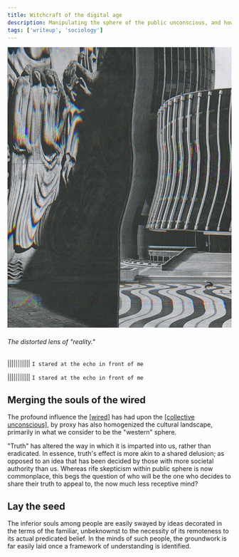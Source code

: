 ```yaml
---
title: Witchcraft of the digital age
description: Manipulating the sphere of the public unconscious, and how to twist the information dystopia to your will.
tags: ['writeup', 'sociology']
---
```


![Alt Image](/static/img/surrealcity.jpg)
###### The distorted lens of "reality."

||||||||||| `I stared at the echo in front of me`

||||||||||| `I stared at the echo in front of me`

## Merging the souls of the wired

The profound influence the [[wired]](/terms/wired) has had upon the [[collective unconscious]](/terms/collective_unconscious), by proxy has also homogenized the cultural landscape, primarily in what we consider to be the "western" sphere.

"Truth" has altered the way in which it is imparted into us, rather than eradicated. In essence, truth's effect is more akin to a shared delusion; as opposed to an idea that has been decided by those with more societal authority than us. Whereas rife skepticism within public sphere is now commonplace, this begs the question of who will be the one who decides to share their truth to appeal to, the now much less receptive mind?

## Lay the seed

The inferior souls among people are easily swayed by ideas decorated in the terms of the familiar, unbeknownst to the necessity of its remoteness to its actual predicated belief. In the minds of such people, the groundwork is far easily laid once a framework of understanding is identified.
